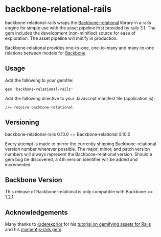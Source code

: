 # backbone-relational-rails

backbone-relational-rails wraps the [Backbone-relational](https://github.com/PaulUithol/Backbone-relational) library in a rails engine for simple
use with the asset pipeline first provided by rails 3.1. The gem includes the development (non-minified)
source for ease of exploration. The asset pipeline will minify in production.

Backbone-relational provides one-to-one, one-to-many and many-to-one relations between models for [Backbone](http://backbonejs.org/).

## Usage

Add the following to your gemfile:

    gem 'backbone-relational-rails'

Add the following directive to your Javascript manifest file (application.js):

    //= require backbone-relational

## Versioning

backbone-relational-rails 0.10.0 == Backbone-relational 0.10.0

Every attempt is made to mirror the currently shipping Backbone-relational version number wherever possible.
The major, minor, and patch version numbers will always represent the Backbone-relational version. Should a gem
bug be discovered, a 4th version identifier will be added and incremented.

## Backbone Version

This release of Backbone-relational is only compatible with Backbone >= 1.2.1.

## Acknowledgements

Many thanks to [@derekprior](http://github.com/derekprior) for his [tutorial on gemifying assets for Rails](http://prioritized.net/blog/gemify-assets-for-rails/) and his
[momentjs-rails gem](http://github.com/derekprior/momentjs-rails).
